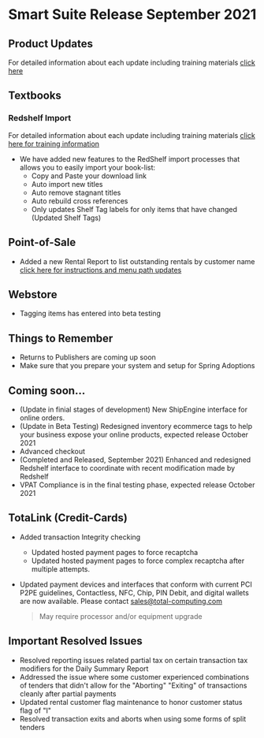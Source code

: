 # Smart Suite Release September 2021

<PageHeader />

## Product Updates

For detailed information about each update including training materials [click here](https://training.total-computing.com/dwkb/tech-update/)
  
## Textbooks
### Redshelf Import 
For detailed information about each update including training materials [click here for training information](https://training.total-computing.com/dwkb/tech-update/)
* We have added new features to the RedShelf import processes that allows you to easily import your book-list:
  * Copy and Paste your download link
  * Auto import new titles
  * Auto remove stagnant titles
  * Auto rebuild cross references
  * Only updates Shelf Tag labels for only items that have changed (Updated Shelf Tags)

## Point-of-Sale
* Added a new Rental Report to list outstanding rentals by customer name [click here for instructions and menu path updates](https://training.total-computing.com/dwkb/)

## Webstore
* Tagging items has entered into beta testing

## Things to Remember
* Returns to Publishers are coming up soon
* Make sure that you prepare your system and setup for Spring Adoptions

## Coming soon...
*  (Update in finial stages of development) New ShipEngine interface for online orders.
*  (Update in Beta Testing) Redesigned inventory ecommerce tags to help your business expose your online products, expected release October 2021
*  Advanced checkout
*  (Completed and Released, September 2021) Enhanced and redesigned Redshelf interface to coordinate with  recent modification made by Redshelf
*  VPAT Compliance is in the final testing phase, expected release October 2021

## TotaLink (Credit-Cards)
* Added transaction Integrity checking
  * Updated hosted payment pages to force recaptcha 
  * Updated hosted payment pages to force complex recaptcha after multiple attempts.
* Updated payment devices and interfaces that conform with current PCI P2PE guidelines, Contactless, NFC, Chip, PIN Debit, and digital wallets are now available. Please contact [sales@total-computing.com](mailto:sales@total-computing.com)

    > May require processor and/or equipment upgrade


## Important Resolved Issues

* Resolved reporting issues related partial tax on certain transaction tax modifiers for the Daily Summary Report
* Addressed the issue where some customer experienced combinations of tenders that didn't allow for the "Aborting" "Exiting" of transactions cleanly after partial payments
* Updated rental customer flag maintenance to honor customer status flag of "I"
* Resolved transaction exits and aborts when using some forms of split tenders

<PageFooter />